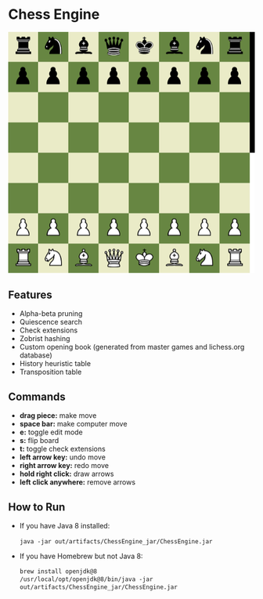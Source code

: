# Chess Engine

![](https://github.com/ACSmyth/chess-engine/blob/media/initial_board.PNG)

## Features
- Alpha-beta pruning
- Quiescence search
- Check extensions
- Zobrist hashing
- Custom opening book (generated from master games and lichess.org database)
- History heuristic table
- Transposition table

## Commands
- <b>drag piece:</b> make move
- <b>space bar:</b> make computer move
- <b>e:</b> toggle edit mode
- <b>s:</b> flip board
- <b>t:</b> toggle check extensions
- <b>left arrow key:</b> undo move
- <b>right arrow key:</b> redo move
- <b>hold right click:</b> draw arrows
- <b>left click anywhere:</b> remove arrows

## How to Run

- If you have Java 8 installed:

  `java -jar out/artifacts/ChessEngine_jar/ChessEngine.jar`

- If you have Homebrew but not Java 8:

  ```
  brew install openjdk@8
  /usr/local/opt/openjdk@8/bin/java -jar out/artifacts/ChessEngine_jar/ChessEngine.jar
  ```
